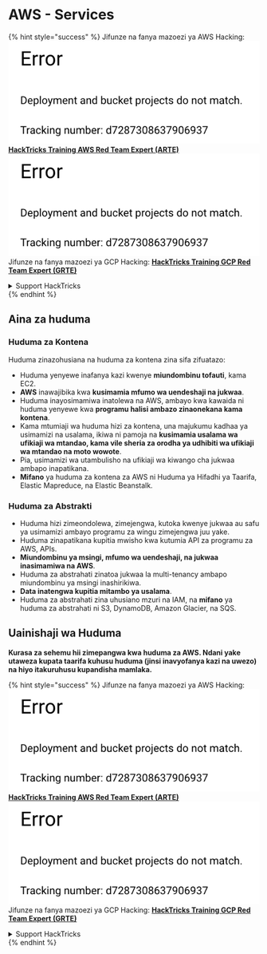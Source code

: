 # AWS - Services

{% hint style="success" %}
Jifunze na fanya mazoezi ya AWS Hacking:<img src="../../../.gitbook/assets/image (1) (1).png" alt="" data-size="line">[**HackTricks Training AWS Red Team Expert (ARTE)**](https://training.hacktricks.xyz/courses/arte)<img src="../../../.gitbook/assets/image (1) (1).png" alt="" data-size="line">\
Jifunze na fanya mazoezi ya GCP Hacking: <img src="../../../.gitbook/assets/image (2).png" alt="" data-size="line">[**HackTricks Training GCP Red Team Expert (GRTE)**<img src="../../../.gitbook/assets/image (2).png" alt="" data-size="line">](https://training.hacktricks.xyz/courses/grte)

<details>

<summary>Support HackTricks</summary>

* Angalia [**mpango wa usajili**](https://github.com/sponsors/carlospolop)!
* **Jiunge na** 💬 [**kikundi cha Discord**](https://discord.gg/hRep4RUj7f) au [**kikundi cha telegram**](https://t.me/peass) au **tufuatilie** kwenye **Twitter** 🐦 [**@hacktricks\_live**](https://twitter.com/hacktricks\_live)**.**
* **Shiriki mbinu za hacking kwa kuwasilisha PRs kwa** [**HackTricks**](https://github.com/carlospolop/hacktricks) na [**HackTricks Cloud**](https://github.com/carlospolop/hacktricks-cloud) github repos.

</details>
{% endhint %}

## Aina za huduma

### Huduma za Kontena

Huduma zinazohusiana na huduma za kontena zina sifa zifuatazo:

* Huduma yenyewe inafanya kazi kwenye **miundombinu tofauti**, kama EC2.
* **AWS** inawajibika kwa **kusimamia mfumo wa uendeshaji na jukwaa**.
* Huduma inayosimamiwa inatolewa na AWS, ambayo kwa kawaida ni huduma yenyewe kwa **programu halisi ambazo zinaonekana kama kontena**.
* Kama mtumiaji wa huduma hizi za kontena, una majukumu kadhaa ya usimamizi na usalama, ikiwa ni pamoja na **kusimamia usalama wa ufikiaji wa mtandao, kama vile sheria za orodha ya udhibiti wa ufikiaji wa mtandao na moto wowote**.
* Pia, usimamizi wa utambulisho na ufikiaji wa kiwango cha jukwaa ambapo inapatikana.
* **Mifano** ya huduma za kontena za AWS ni Huduma ya Hifadhi ya Taarifa, Elastic Mapreduce, na Elastic Beanstalk.

### Huduma za Abstrakti

* Huduma hizi zimeondolewa, zimejengwa, kutoka kwenye jukwaa au safu ya usimamizi ambayo programu za wingu zimejengwa juu yake.
* Huduma zinapatikana kupitia mwisho kwa kutumia API za programu za AWS, APIs.
* **Miundombinu ya msingi, mfumo wa uendeshaji, na jukwaa inasimamiwa na AWS**.
* Huduma za abstrahati zinatoa jukwaa la multi-tenancy ambapo miundombinu ya msingi inashirikiwa.
* **Data inatengwa kupitia mitambo ya usalama**.
* Huduma za abstrahati zina uhusiano mzuri na IAM, na **mifano** ya huduma za abstrahati ni S3, DynamoDB, Amazon Glacier, na SQS.

## Uainishaji wa Huduma

**Kurasa za sehemu hii zimepangwa kwa huduma za AWS. Ndani yake utaweza kupata taarifa kuhusu huduma (jinsi inavyofanya kazi na uwezo) na hiyo itakuruhusu kupandisha mamlaka.**

{% hint style="success" %}
Jifunze na fanya mazoezi ya AWS Hacking:<img src="../../../.gitbook/assets/image (1) (1).png" alt="" data-size="line">[**HackTricks Training AWS Red Team Expert (ARTE)**](https://training.hacktricks.xyz/courses/arte)<img src="../../../.gitbook/assets/image (1) (1).png" alt="" data-size="line">\
Jifunze na fanya mazoezi ya GCP Hacking: <img src="../../../.gitbook/assets/image (2).png" alt="" data-size="line">[**HackTricks Training GCP Red Team Expert (GRTE)**<img src="../../../.gitbook/assets/image (2).png" alt="" data-size="line">](https://training.hacktricks.xyz/courses/grte)

<details>

<summary>Support HackTricks</summary>

* Angalia [**mpango wa usajili**](https://github.com/sponsors/carlospolop)!
* **Jiunge na** 💬 [**kikundi cha Discord**](https://discord.gg/hRep4RUj7f) au [**kikundi cha telegram**](https://t.me/peass) au **tufuatilie** kwenye **Twitter** 🐦 [**@hacktricks\_live**](https://twitter.com/hacktricks\_live)**.**
* **Shiriki mbinu za hacking kwa kuwasilisha PRs kwa** [**HackTricks**](https://github.com/carlospolop/hacktricks) na [**HackTricks Cloud**](https://github.com/carlospolop/hacktricks-cloud) github repos.

</details>
{% endhint %}
